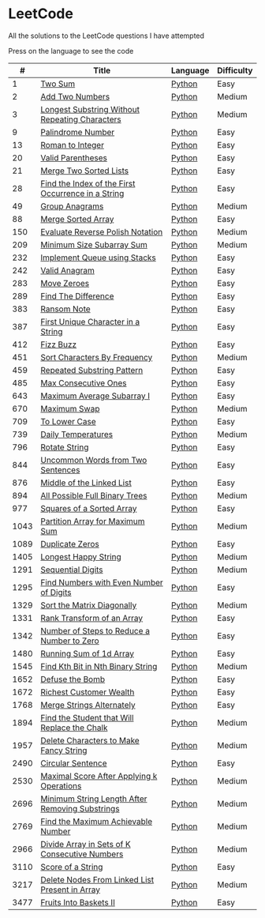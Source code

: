 # LeetCode

All the solutions to the LeetCode questions I have attempted

Press on the language to see the code

| #    | Title                                                                                                                                   | Language                                                                      | Difficulty |
| ---- | --------------------------------------------------------------------------------------------------------------------------------------- | ----------------------------------------------------------------------------- | ---------- |
| 1    | [Two Sum](https://leetcode.com/problems/two-sum/)                                                                                       | [Python](./Python%20Solutions/1-TwoSum.py)                                    | Easy       |
| 2    | [Add Two Numbers](https://leetcode.com/problems/add-two-numbers/)                                                                       | [Python](./Python%20Solutions/2-AddTwoNumbers.py)                             | Medium     |
| 3    | [Longest Substring Without Repeating Characters](https://leetcode.com/problems/longest-substring-without-repeating-characters/)         | [Python](./Python%20Solutions/3-LongestSubstringWithoutRepeat.py)             | Medium     |
| 9    | [Palindrome Number](https://leetcode.com/problems/palindrome-number/)                                                                   | [Python](./Python%20Solutions/9-PalindromeNumber.py)                          | Easy       |
| 13    | [Roman to Integer](https://leetcode.com/problems/roman-to-integer)                                                                   | [Python](./Python%20Solutions/13-RomantoInt.py)                          | Easy       |
| 20   | [Valid Parentheses](https://leetcode.com/problems/valid-parentheses/)                                                                   | [Python](./Python%20Solutions/20-ValidParentheses.py)                         | Easy       |
| 21  | [Merge Two Sorted Lists](https://leetcode.com/problems/merge-two-sorted-lists/)                                                                   | [Python](./Python%20Solutions/21-Merge2Lists.py)                         | Easy       |
| 28   | [Find the Index of the First Occurrence in a String](https://leetcode.com/problems/find-the-index-of-the-first-occurrence-in-a-string/) | [Python](./Python%20Solutions/28-FirstOccurenceIndex.py)                      | Easy       |
| 49   | [Group Anagrams](https://leetcode.com/problems/group-anagrams/)                                                                         | [Python](./Python%20Solutions/49-GroupAnagrams.py)                            | Medium     |
| 88   | [Merge Sorted Array](https://leetcode.com/problems/merge-sorted-array/)                                                                 | [Python](./Python%20Solutions/88-MergeSortedArray.py)                         | Easy       |
| 150  | [Evaluate Reverse Polish Notation](https://leetcode.com/problems/evaluate-reverse-polish-notation/)                                     | [Python](./Python%20Solutions/150-EvaluateReversePolishNotation.py)           | Medium     |
| 209  | [Minimum Size Subarray Sum](https://leetcode.com/problems/minimum-size-subarray-sum/)                                                   | [Python](./Python%20Solutions/209-MinimumSizeSubarraySum.py)                  | Medium     |
| 232  | [Implement Queue using Stacks](https://leetcode.com/problems/implement-queue-using-stacks/)                                             | [Python](./Python%20Solutions/232-QueueUsingStack.py)                         | Easy       |
| 242  | [Valid Anagram](https://leetcode.com/problems/valid-anagram/)                                                                           | [Python](./Python%20Solutions/242-ValidAnagram.py)                            | Easy       |
| 283  | [Move Zeroes](https://leetcode.com/problems/move-zeroes/)                                                                               | [Python](./Python%20Solutions/242-ValidAnagram.py)                            | Easy       |
| 289  | [Find The Difference](https://leetcode.com/problems/find-the-difference/)                                                               | [Python](./Python%20Solutions/283-MoveZeroes.py)                              | Easy       |
| 383  | [Ransom Note](https://leetcode.com/problems/ransom-note/)                                                                               | [Python](./Python%20Solutions/383-RansomNote.py)                              | Easy       |
| 387  | [First Unique Character in a String](https://leetcode.com/problems/first-unique-character-in-a-string/)                                 | [Python](./Python%20Solutions/387-FirstUniqChar.py)                           | Easy       |
| 412  | [Fizz Buzz](https://leetcode.com/problems/fizz-buzz/)                                                                                   | [Python](./Python%20Solutions/412-FizzBuzz.py)                                | Easy       |
| 451  | [Sort Characters By Frequency](https://leetcode.com/problems/sort-characters-by-frequency/)                                             | [Python](./Python%20Solutions/451-SortCharactersByFrequency.py)               | Medium     |
| 459  | [Repeated Substring Pattern](https://leetcode.com/problems/repeated-substring-pattern/)                                                 | [Python](./Python%20Solutions/459-RepeatedSubstringPattern.py)                | Easy       |
| 485  | [Max Consecutive Ones](https://leetcode.com/problems/max-consecutive-ones/)                                                             | [Python](./Python%20Solutions/485-MaxConsecutiveOnes.py)                      | Easy       |
| 643  | [Maximum Average Subarray I](https://leetcode.com/problems/maximum-average-subarray-i)                                                  | [Python](./Python%20Solutions/643-MaximumAverageSubarrayI.py)                 | Easy       |
| 670  | [Maximum Swap](https://leetcode.com/problems/maximum-swap/)                                                                             | [Python](./Python%20Solutions/670-MaximumSwap.py)                             | Medium     |
| 709  | [To Lower Case](https://leetcode.com/problems/to-lower-case/)                                                                           | [Python](./Python%20Solutions/709-ToLower)                                    | Easy       |
| 739  | [Daily Temperatures](https://leetcode.com/problems/daily-temperatures/)                                                                 | [Python](./Python%20Solutions/739-DailyTemperature.py)                        | Medium     |
| 796  | [Rotate String](https://leetcode.com/problems/rotate-string/)                                                                           | [Python](./Python%20Solutions/796-RotateString.py)                            | Easy       |
| 844  | [Uncommon Words from Two Sentences](https://leetcode.com/problems/uncommon-words-from-two-sentences/)                                   | [Python](./Python%20Solutions/844-UncommonWords.py)                           | Easy       |
| 876  | [Middle of the Linked List](https://leetcode.com/problems/middle-of-the-linked-list/)                                                   | [Python](./Python%20Solutions/876-MiddleOfLinkedList.py)                      | Easy       |
| 894  | [All Possible Full Binary Trees](https://leetcode.com/problems/all-possible-full-binary-trees/)                                         | [Python](./Python%20Solutions/894-AllPossibleFBT.py)                          | Medium     |
| 977  | [Squares of a Sorted Array](https://leetcode.com/problems/squares-of-a-sorted-array/)                                                   | [Python](./Python%20Solutions/977-SquaresOfSortedArray.py)                    | Easy       |
| 1043 | [Partition Array for Maximum Sum](https://leetcode.com/problems/partition-array-for-maximum-sum/)                                       | [Python](./Python%20Solutions/1043-PartitionArrayforMaximumSum.py)            | Medium     |
| 1089 | [Duplicate Zeros](https://leetcode.com/problems/duplicate-zeros/)                                                                       | [Python](./Python%20Solutions/1089-DuplicateZeros.py)                         | Easy       |
| 1405 | [Longest Happy String](https://leetcode.com/problems/longest-happy-string/)                                                             | [Python](./Python%20Solutions/1405-LongestHappyString.py)                     | Medium     |
| 1291 | [Sequential Digits](https://leetcode.com/problems/sequential-digits/)                                                                   | [Python](./Python%20Solutions/1291-SequentialDigits.py)                       | Medium     |
| 1295 | [Find Numbers with Even Number of Digits](https://leetcode.com/problems/find-numbers-with-even-number-of-digits/)                       | [Python](./Python%20Solutions/1295-NumberOfEvenDigits.py)                     | Easy       |
| 1329 | [Sort the Matrix Diagonally](https://leetcode.com/problems/sort-the-matrix-diagonally/)                                                 | [Python](./Python%20Solutions/1329-SortMatrixDiagonally.py)                   | Medium     |
| 1331 | [Rank Transform of an Array](https://leetcode.com/problems/rank-transform-of-an-array/)                                                 | [Python](./Python%20Solutions/1331-RankTransform.py)                          | Easy       |
| 1342 | [Number of Steps to Reduce a Number to Zero](https://leetcode.com/problems/number-of-steps-to-reduce-a-number-to-zero/)                 | [Python](./Python%20Solutions/1342-ReduceNumber.py)                           | Easy       |
| 1480 | [Running Sum of 1d Array](https://leetcode.com/problems/running-sum-of-1d-array/)                                                       | [Python](./Python%20Solutions/1480-RunningSum.py)                             | Easy       |
| 1545 | [Find Kth Bit in Nth Binary String](https://leetcode.com/problems/find-kth-bit-in-nth-binary-string/)                                   | [Python](./Python%20Solutions/1545-KthBitInNthBinaryString.py)                | Medium     |
| 1652 | [Defuse the Bomb](https://leetcode.com/problems/defuse-the-bomb/)                                                                       | [Python](./Python%20Solutions/1652-DefuseTheBomb.py)                          | Easy       |
| 1672 | [Richest Customer Wealth](https://leetcode.com/problems/richest-customer-wealth/)                                                       | [Python](./Python%20Solutions/1672-RichestCustomer.py)                        | Easy       |
| 1768 | [Merge Strings Alternately](https://leetcode.com/problems/merge-strings-alternately/)                                                   | [Python](./Python%20Solutions/1768-MergeStringsAlternately.py)                | Easy       |
| 1894 | [Find the Student that Will Replace the Chalk](https://leetcode.com/problems/find-the-student-that-will-replace-the-chalk/)             | [Python](./Python%20Solutions/1894-ReplaceChalk.py)                           | Medium     |
| 1957 | [Delete Characters to Make Fancy String](https://leetcode.com/problems/delete-characters-to-make-fancy-string/)                         | [Python](./Python%20Solutions/1957-FancyString.py)                            | Medium     |
| 2490 | [Circular Sentence](https://leetcode.com/problems/circular-sentence/)                                                                   | [Python](./Python%20Solutions/2490-CircularSentence.py)                       | Easy       |
| 2530 | [Maximal Score After Applying k Operations](https://leetcode.com/problems/maximal-score-after-applying-k-operations/)                   | [Python](./Python%20Solutions/2530-MaximalScore.py)                           | Medium     |
| 2696 | [Minimum String Length After Removing Substrings](https://leetcode.com/problems/minimum-string-length-after-removing-substrings/)       | [Python](./Python%20Solutions/2696-MinimumStringLength.py)                    | Medium     |
| 2769 | [Find the Maximum Achievable Number](https://leetcode.com/problems/find-the-maximum-achievable-number/)                                 | [Python](./Python%20Solutions/2769-MaxAchievableNumber.py)                    | Medium     |
| 2966 | [Divide Array in Sets of K Consecutive Numbers](https://leetcode.com/problems/divide-array-in-sets-of-k-consecutive-numbers/)           | [Python](./Python%20Solutions/2966-DivideArrayIntoArraysWithMaxDifference.py) | Medium     |
| 3110 | [Score of a String](https://leetcode.com/problems/score-of-a-string/)                                                                   | [Python](./Python%20Solutions/3110-ScoreOfString.py)                          | Easy       |
| 3217 | [Delete Nodes From Linked List Present in Array](https://leetcode.com/problems/delete-nodes-from-linked-list-present-in-array/)         | [Python](./Python%20Solutions/3217-DeleteNodesFromListInArray.py)             | Medium     |
| 3477 | [Fruits Into Baskets II](https://leetcode.com/problems/fruits-into-baskets-ii/?envType=daily-question&envId=2025-08-05)                 | [Python](./Python%20Solutions/3477-FruitsIntoBaskets2.py)                     | Easy       |
